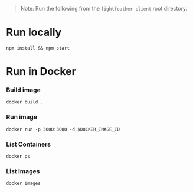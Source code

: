 
> Note: Run the following from the `lightfeather-client` root directory.

# Run locally

`npm install && npm start`

# Run in Docker

### Build image
`docker build .`
### Run image 
`docker run -p 3000:3000 -d $DOCKER_IMAGE_ID`
### List Containers
`docker ps`
### List Images
`docker images`
